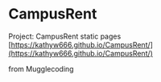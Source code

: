 # CampusRent

Project: CampusRent static pages 
[https://kathyw666.github.io/CampusRent/](https://kathyw666.github.io/CampusRent/)

from Mugglecoding 
